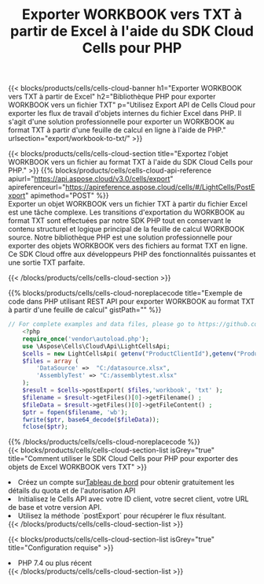 ﻿---
title:  Exporter WORKBOOK vers TXT à partir de Excel à l'aide du SDK Cloud Cells pour PHP
description:  Aspose.Cells Cloud REST API prend en charge l'exportation de fichiers au format {0} vers {1} à l'aide de {2}.
kwords:
howto:
---
{{< blocks/products/cells/cells-cloud-banner h1="Exporter WORKBOOK vers TXT à partir de Excel" h2="Bibliothèque PHP pour exporter WORKBOOK vers un fichier TXT" p="Utilisez Export API de Cells Cloud pour exporter les flux de travail d\'objets internes du fichier Excel dans PHP. Il s\'agit d\'une solution professionnelle pour exporter un WORKBOOK au format TXT à partir d\'une feuille de calcul en ligne à l\'aide de PHP." urlsection="export/workbook-to-txt/" >}}

{{< blocks/products/cells/cells-cloud-section title="Exportez l\'objet WORKBOOK vers un fichier au format TXT à l\'aide du SDK Cloud Cells pour PHP." >}}
{{% blocks/products/cells/cells-cloud-api-reference apiurl="https://api.aspose.cloud/v3.0/cells/export" apireferenceurl="https://apireference.aspose.cloud/cells/#/LightCells/PostExport" apimethod="POST" %}}
<br/>
Exporter un objet WORKBOOK vers un fichier TXT à partir du fichier Excel est une tâche complexe. Les transitions d'exportation du WORKBOOK au format TXT sont effectuées par notre SDK PHP tout en conservant le contenu structurel et logique principal de la feuille de calcul WORKBOOK source. Notre bibliothèque PHP est une solution professionnelle pour exporter des objets WORKBOOK vers des fichiers au format TXT en ligne. Ce SDK Cloud offre aux développeurs PHP des fonctionnalités puissantes et une sortie TXT parfaite.

{{< /blocks/products/cells/cells-cloud-section >}}

{{% blocks/products/cells/cells-cloud-noreplacecode title="Exemple de code dans PHP utilisant REST API pour exporter WORKBOOK au format TXT à partir d\'une feuille de calcul" gistPath="" %}}
  
```php
// For complete examples and data files, please go to https://github.com/aspose-cells-cloud/aspose-cells-cloud-php/
    <?php
    require_once('vendor\autoload.php');
    use \Aspose\Cells\Cloud\Api\LightCellsApi;
    $cells = new LightCellsApi( getenv("ProductClientId"),getenv("ProductClientSecret") );
    $files = array (
        'DataSource' =>  "C:/datasource.xlsx",
        'AssemblyTest' => "C:/assemblytest.xlsx"
    );
    $result = $cells->postExport( $files,'workbook', 'txt' );
    $filename = $result->getFiles()[0]->getFilename() ;
    $fileData = $result->getFiles()[0]->getFileContent() ;
    $ptr = fopen($filename, 'wb');
    fwrite($ptr, base64_decode($fileData));
    fclose($ptr);
```
   
{{% /blocks/products/cells/cells-cloud-noreplacecode %}}
<br/>
{{< blocks/products/cells/cells-cloud-section-list isGrey="true" title="Comment utiliser le SDK Cloud Cells pour PHP pour exporter des objets de Excel WORKBOOK vers TXT" >}}
<li> Créez un compte sur<a href="https://dashboard.aspose.cloud/">Tableau de bord</a> pour obtenir gratuitement les détails du quota et de l'autorisation API</li>
<li>Initialisez le Cells API avec votre ID client, votre secret client, votre URL de base et votre version API.</li>
<li>Utilisez la méthode `postExport` pour récupérer le flux résultant.</li>
{{< /blocks/products/cells/cells-cloud-section-list >}}

{{< blocks/products/cells/cells-cloud-section-list isGrey="true" title="Configuration requise" >}}
<li>PHP 7.4 ou plus récent</li>
{{< /blocks/products/cells/cells-cloud-section-list >}}
